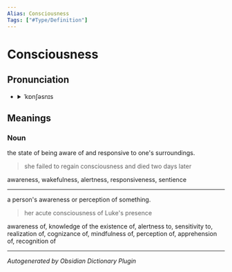 ```yaml
---
Alias: Consciousness
Tags: ["#Type/Definition"]
---
```


# Consciousness

## Pronunciation

- <details><summary>ˈkɒnʃəsnɪs</summary><audio controls><source src="//ssl.gstatic.com/dictionary/static/sounds/20200429/xconsciousness--_gb_1.8.mp3"></audio></details>

## Meanings

### Noun

the state of being aware of and responsive to one's surroundings.

> she failed to regain consciousness and died two days later

awareness, wakefulness, alertness, responsiveness, sentience

---

a person's awareness or perception of something.

> her acute consciousness of Luke's presence

awareness of, knowledge of the existence of, alertness to, sensitivity to, realization of, cognizance of, mindfulness of, perception of, apprehension of, recognition of



***
*Autogenerated by Obsidian Dictionary Plugin*
